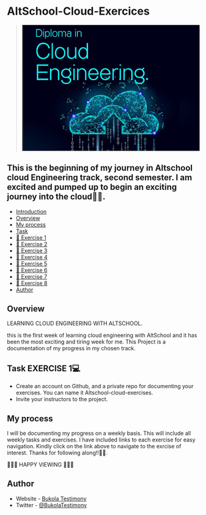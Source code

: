 # AltSchool-Cloud-Exercices
> <img src="./cloud3.JPG" alt="cloud Engineering image">

## This is the beginning of my journey in Altschool cloud Engineering track, second semester. I am excited and pumped up to begin an exciting journey into the cloud🚀🚀. 


- [Introduction](./README.md) 
- [Overview](#overview)
- [My process](#my-process)
- [Task](#task-exercise-1)
- [📔 Exercise 1](./README.md)
- [📔 Exercise 2](./Exercise-2/exercise2.md)
- [📔 Exercise 3](./Exercise-3/exercise3.md)
- [📔 Exercise 4](./Exercise-4/exercise4.md)
- [📔 Exercise 5](./Exercise-5/exercise5.md)
- [📔 Exercise 6](./Exercise-6/exercise6.md)
- [📔 Exercise 7](./Exercise-7/exercise7.md)
- [📔 Exercise 8](./Exercise-8/exercise8.md)
- [Author](#author)

 

## Overview
LEARNING CLOUD ENGINEERING WITH ALTSCHOOL.

this is the first week of learning cloud engineering with AltSchool and it has been the most exciting and tiring week for me.
This Project is a documentation of my progress in my chosen track.


## Task EXERCISE 1💻
- Create an account on Github, and a private repo for documenting your exercises. You can name it Altschool-cloud-exercises.
- Invite your instructors to the project.


## My process
I will be documenting my progress on a weekly basis. This will include all weekly tasks and exercises. I have included links to each exercise for easy navigation. Kindly click on the link above to navigate to the exrcise of interest.
Thanks for following along!!🚀🚀.

🧡🧡🧡 HAPPY VIEWING 🧡🧡🧡


## Author

- Website - [Bukola Testimony](https://bukola-testimony.github.io/My-Portfolio-website/)
- Twitter - [@BukolaTestimony](https://twitter.com/BukolaTestimony)

